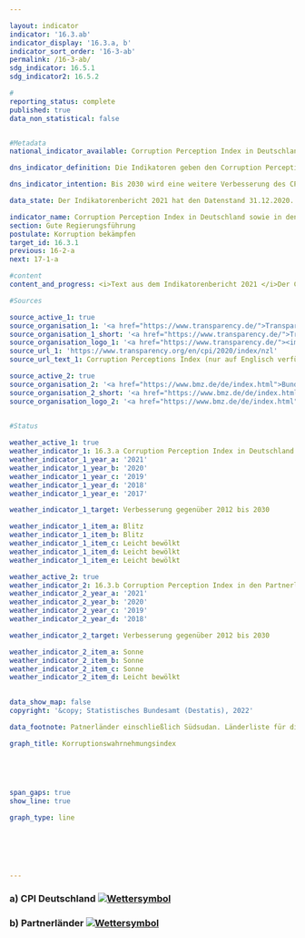 ```yaml
---

layout: indicator    
indicator: '16.3.ab'    
indicator_display: '16.3.a, b'    
indicator_sort_order: '16-3-ab'    
permalink: /16-3-ab/    
sdg_indicator: 16.5.1    
sdg_indicator2: 16.5.2    

#
reporting_status: complete    
published: true    
data_non_statistical: false    


#Metadata    
national_indicator_available: Corruption Perception Index in Deutschland sowie in den Partnerländern der deutschen Entwicklungszusammenarbeit    

dns_indicator_definition: Die Indikatoren geben den Corruption Perception Index (CPI) von Transparency International für Deutschland (16.3.a) sowie die Anzahl der Partnerländer der deutschen Entwicklungszusammenarbeit, deren CPI sich im Vergleich zum Jahr 2012 verbessert hat (16.3.b), wieder. Der CPI misst, wie stark Korruption im öffentlichen Sektor in einem Land wahrgenommen wird.    

dns_indicator_intention: Bis 2030 wird eine weitere Verbesserung des CPI für Deutschland angestrebt. Zudem soll sich auch der CPI der Mehrzahl der Partnerländer der deutschen Entwicklungszusammenarbeit verbessern. Basisjahr ist dabei jeweils das Jahr 2012.    

data_state: Der Indikatorenbericht 2021 hat den Datenstand 31.12.2020. Die Daten auf der DNS-Online Plattform werden regelmäßig aktualisiert, sodass online aktuellere Daten verfügbar sein können als im Indikatorenbericht 2021 veröffentlicht.    

indicator_name: Corruption Perception Index in Deutschland sowie in den Partnerländern der deutschen Entwicklungszusammenarbeit    
section: Gute Regierungsführung    
postulate: Korruption bekämpfen    
target_id: 16.3.1    
previous: 16-2-a    
next: 17-1-a    

#content     
content_and_progress: <i>Text aus dem Indikatorenbericht 2021 </i>Der CPI ist ein Kompositindikator, der auf unterschiedlichen Experten- sowie Unternehmensbefragungen zur Wahrnehmung von Korruption im öffentlichen Sektor basiert. Abhängig von der jeweiligen Befragung können unterschiedliche Verständnisse von Korruption zugrunde liegen und die Quellen für die Berechnung im Zeitablauf wechseln. In den Index werden Länder mit einbezogen, zu denen mindestens drei ausgewählte Befragungen vorliegen. Somit ist der CPI die am meisten Länder umfassende Übersichtsstudie zur wahrgenommen Korruption im öffentlichen Sektor.<br>Das Joint Research Centre der Europäischen Kommission weist in seiner Analyse des CPI darauf hin, dass bei der Interpretation der Ergebnisse die jeweilige statistische Signifikanz der Veränderung mitbetrachtet werden sollte und selbst bei statistisch signifikanten Unterschieden die Ergebnisse dieses Indikators mit Vorsicht zu interpretieren seien.<br>Deutschland hat sich im Vergleich zum Jahr 2012 von 79 auf 80 Punkte im Jahr 2019 verbessert. Dieser Wert hat sich gegenüber 2017 um einen Punkt verschlechtert, sodass Deutschland auf dem zehnten Platz des Rankings steht. Dabei ist diese Veränderung gegenüber 2012 nicht als statistisch signifikant (bei einem Signifikanzniveau von 5&nbsp;%) anzusehen.<br>Auch das Statistische Bundesamt erhebt im Rahmen der Zufriedenheitsbefragung zu behördlichen Dienstleistungen Daten zum Thema Korruption. Nach dieser hatten im Jahr 2019 4,7&nbsp;% der Bevölkerung während ihres Kontakts mit öffentlichen Einrichtungen den Eindruck, dass Beschäftigte des öffentlichen Dienstes bestechlich wären. Bei der entsprechenden Umfrage unter Unternehmen hatten 4,0&nbsp;% der Unternehmen den Eindruck, dass Beschäftigte des öffentlichen Dienstes bestechlich wären.<br>Die Polizeiliche Kriminalstatistik (PKS) erfasst alle der Polizei bekannt gewordenen strafrechtlichen Sachverhalte. Im Jahr 2019 wurden 913 Fälle von Vorteilsannahme, Vorteilsgewährung sowie Bestechlichkeit und Bestechung im öffentlichen Sektor erfasst. Zudem werden in der PKS auch Fälle von Bestechlichkeit und Bestechung im geschäftlichen Verkehr sowie sogenannte Begleitdelikte der Korruption wie zum Beispiel Betrugs- und Untreuehandlungen, Urkundenfälschung, wettbewerbsbeschränkende Absprachen bei Ausschreibungen, Strafvereitelung, Falschbeurkundung im Amt und Verletzung des Dienstgeheimnisses ausgewiesen.<br>In Bezug auf die deutsche Entwicklungszusammenarbeit haben sich im Jahr 2019 im Vergleich zum Jahr 2012 insgesamt 43 der 85 durch den CPI bewerteten Partnerländer verbessert. Die Anzahl der sich positiv entwickelnden Partnerländer ist im betrachteten Zeitraum bis 2016 jedes Jahr gestiegen. Im Jahr 2017 ist die Anzahl leicht zurückgegangen und stagnierte in den Folgejahren. Eine statistisch signifikante Verbesserung (bei einem Signifikanzniveau von 5&nbsp;%) wiesen in 2019 gegenüber 2012 20 Partnerländer der deutschen Entwicklungszusammenarbeit auf, im Vergleich dazu waren es 2014 sechs Partnerländer.    

#Sources    

source_active_1: true
source_organisation_1: '<a href="https://www.transparency.de/">Transparency International e.V.</a>'
source_organisation_1_short: '<a href="https://www.transparency.de/">Transparency International e.V.</a>'
source_organisation_logo_1: '<a href="https://www.transparency.de/"><img src="https://g205sdgs.github.io/sdg-indicators/public/logos/ta.png" alt="Transparency International e.V." title=" Klicken Sie hier um zur Homepage der Organisation Transparency International e.V. zu gelangen." style="height:60px; width:148px; border: transparent"/></a>'
source_url_1: 'https://www.transparency.org/en/cpi/2020/index/nzl'
source_url_text_1: Corruption Perceptions Index (nur auf Englisch verfügbar)

source_active_2: true
source_organisation_2: '<a href="https://www.bmz.de/de/index.html">Bundesministerium für wirtschaftliche Zusammenarbeit und Entwicklung</a>'
source_organisation_2_short: '<a href="https://www.bmz.de/de/index.html">Bundesministerium für wirtschaftliche Zusammenarbeit und Entwicklung (BMZ)</a>'
source_organisation_logo_2: '<a href="https://www.bmz.de/de/index.html"><img src="https://g205sdgs.github.io/sdg-indicators/public/logos/bmz.png" alt="Bundesministerium für wirtschaftliche Zusammenarbeit und Entwicklung" title=" Klicken Sie hier um zur Homepage der Organisation Bundesministerium für wirtschaftliche Zusammenarbeit und Entwicklung zu gelangen." style="height:60px; width:148px; border: transparent"/></a>'
    

#Status    

weather_active_1: true
weather_indicator_1: 16.3.a Corruption Perception Index in Deutschland
weather_indicator_1_year_a: '2021'
weather_indicator_1_year_b: '2020'
weather_indicator_1_year_c: '2019'
weather_indicator_1_year_d: '2018'
weather_indicator_1_year_e: '2017'

weather_indicator_1_target: Verbesserung gegenüber 2012 bis 2030

weather_indicator_1_item_a: Blitz
weather_indicator_1_item_b: Blitz
weather_indicator_1_item_c: Leicht bewölkt
weather_indicator_1_item_d: Leicht bewölkt
weather_indicator_1_item_e: Leicht bewölkt

weather_active_2: true
weather_indicator_2: 16.3.b Corruption Perception Index in den Partnerländern der deutschen Entwicklungszusammenarbeit
weather_indicator_2_year_a: '2021'
weather_indicator_2_year_b: '2020'
weather_indicator_2_year_c: '2019'
weather_indicator_2_year_d: '2018'

weather_indicator_2_target: Verbesserung gegenüber 2012 bis 2030

weather_indicator_2_item_a: Sonne
weather_indicator_2_item_b: Sonne
weather_indicator_2_item_c: Sonne
weather_indicator_2_item_d: Leicht bewölkt
    

data_show_map: false    
copyright: '&copy; Statistisches Bundesamt (Destatis), 2022'    

data_footnote: Patnerländer einschließlich Südsudan. Länderliste für die bilaterale staatliche Entwicklungszusammenarbeit des BMZ wurde in 2020 aktualisiert. Es werden 10 Länder mehr aufgeführt zuzüglich China und Sudan.    

graph_title: Korruptionswahrnehmungsindex    

    

    

span_gaps: true    
show_line: true    

graph_type: line        

    

        

    
---
```



<div>
  <div class="my-header">
    <h3>a) CPI Deutschland
      <a href="https:/dnsTestEnvironment.github.io/dns-indicators/status"><img src="https://g205sdgs.github.io/sdg-indicators/public/Wettersymbole/Blitz.png" title="Text will follow soon" alt="Wettersymbol"/>
      </a>
    </h3>
  </div>
  <div class="my-header-note">
  </div>
</div>
<div>
  <div class="my-header">
    <h3>b) Partnerländer
      <a href="https:/dnsTestEnvironment.github.io/dns-indicators/status"><img src="https://g205sdgs.github.io/sdg-indicators/public/Wettersymbole/Sonne.png" title="Text will follow soon" alt="Wettersymbol"/>
      </a>
    </h3>
  </div>
  <div class="my-header-note">
  </div>
</div>